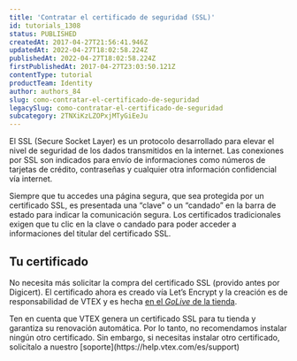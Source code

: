 ```yaml
---
title: 'Contratar el certificado de seguridad (SSL)'
id: tutorials_1308
status: PUBLISHED
createdAt: 2017-04-27T21:56:41.946Z
updatedAt: 2022-04-27T18:02:58.224Z
publishedAt: 2022-04-27T18:02:58.224Z
firstPublishedAt: 2017-04-27T23:03:50.121Z
contentType: tutorial
productTeam: Identity
author: authors_84
slug: como-contratar-el-certificado-de-seguridad
legacySlug: como-contratar-el-certificado-de-seguridad
subcategory: 2TNXiKzLZOPxjMTyGiEeJu
---
```


El SSL (Secure Socket Layer) es un protocolo desarrollado para elevar el nivel de seguridad de los dados transmitidos en la internet. Las conexiones por SSL son indicados para envío de informaciones como números de tarjetas de crédito, contraseñas y cualquier otra información confidencial vía internet.

Siempre que tu accedes una página segura, que sea protegida por un certificado SSL, es presentada una “clave” o un “candado” en la barra de estado para indicar la comunicación segura. Los certificados tradicionales exigen que tu clic en la clave o candado para poder acceder a informaciones del titular del certificado SSL.

## Tu certificado

No necesita más solicitar la compra del certificado SSL (provido antes por Digicert).
El certificado ahora es creado vía Let’s Encrypt y la creación es de responsabilidad de VTEX y es hecha [en el _GoLive_ de la tienda](https://help.vtex.com/es/tutorial/configurando-el-apuntamiento-del-dns-para-vtex--tutorials_4280).

<div class="alert alert-warning">
Ten en cuenta que VTEX genera un certificado SSL para tu tienda y garantiza su renovación automática. Por lo tanto, no recomendamos instalar ningún otro certificado. Sin embargo, si necesitas instalar otro certificado, solicítalo a nuestro [soporte](https://help.vtex.com/es/support)
</div>
